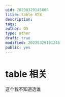 ```yaml
---
uid: 20230329145808
title: table 相关
description: 
tags: 
author: OS
type: other
draft: true
modified: 20230329151246
public: yes
---
```


# table 相关

这个我不知道选谁